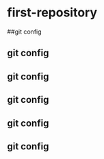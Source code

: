 # first-repository
##git config
## git config
## git config
## git config
## git config
## git config
